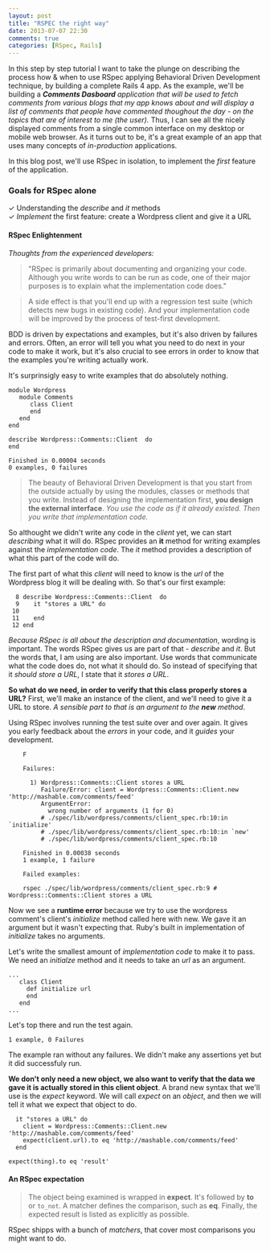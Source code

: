 ```yaml
---
layout: post
title: "RSPEC the right way"
date: 2013-07-07 22:30
comments: true
categories: [RSpec, Rails]
---
```

In this step by step tutorial I want to take the plunge on describing the process how & when to use RSpec applying Behavioral Driven Development technique, by building a complete Rails 4 app. As the example, we'll be building a _**Comments Dasboard** application that will be used to fetch comments from various blogs that my app knows about and will display a list of comments that people have commented thoughout the day - on the topics that are of interest to me (the user)._ Thus, I can see all the nicely displayed comments from a single common interface on my desktop or mobile web browser. As it turns out to be, it's a great example of an app that uses many concepts of _in-production_ applications.

In this blog post, we'll use RSpec in isolation, to implement the _first_ feature of the application.

### Goals for RSpec alone
✓ Understanding the _describe_ and _it_ methods <br />
✓ _Implement_ the first feature: create a Wordpress client and give it a URL

#### RSpec Enlightenment

 _Thoughts from the experienced developers:_

> "RSpec is  primarily about documenting and organizing your code. Although you write words to can be run as code, one of their major purposes is to explain what the implementation code does."

> A side effect is that you'll end up with a regression test suite (which detects new bugs in existing code). And your implementation code will be improved by the process of test-first development.

BDD is driven by expectations and examples, but it's also driven by failures and errors. Often, an error will tell you what you need to do next in your code to make it work, but it's also crucial to see errors in order to know that the examples you're writing actually work.

It's surprinsigly easy to write examples that do absolutely nothing.

    module Wordpress
       module Comments
          class Client
          end
       end
    end

    describe Wordpress::Comments::Client  do
    end

    Finished in 0.00004 seconds
    0 examples, 0 failures

> The beauty of Behavioral Driven Development is that you start from the outside actually by using the modules, classes or methods that you write. Instead of designing the implementation first, **you design the external interface**. *You use the code as if it already existed. Then you write that implementation code.*

So althought we didn't write any code in the *client* yet, we can start *describing* what it will do.
RSpec provides an **it** method for writing examples against the _implementation code_. The *it* method provides a description of what this part of the code will do.

The first part of what this _client_ will need to know is the _url_ of the Wordpress blog it will be dealing with. So that's our first example:

      8 describe Wordpress::Comments::Client  do
      9    it "stores a URL" do
     10
     11    end
     12 end

*Because RSpec is all about the description and documentation*, wording is important. The words RSpec gives us are part of that - _describe_ and _it_. But the words that, I am using are also important. Use words that communicate what the code does do, not what it should do. So instead of specifying that it _should store a URL_, I state that it _stores a URL_.

**So what do we need, in order to verify that this class properly stores a URL?**
First, we'll make an instance of the client, and we'll need to give it a URL to store.
_A sensible part to that is an argument to the **new** method_.

Using RSpec involves running the test suite over and over again. It gives you early feedback about the _errors_ in your code, and it _guides_ your development.

        F

        Failures:

          1) Wordpress::Comments::Client stores a URL
             Failure/Error: client = Wordpress::Comments::Client.new 'http://mashable.com/comments/feed'
             ArgumentError:
               wrong number of arguments (1 for 0)
             # ./spec/lib/wordpress/comments/client_spec.rb:10:in `initialize'
             # ./spec/lib/wordpress/comments/client_spec.rb:10:in `new'
             # ./spec/lib/wordpress/comments/client_spec.rb:10

        Finished in 0.00038 seconds
        1 example, 1 failure

        Failed examples:

        rspec ./spec/lib/wordpress/comments/client_spec.rb:9 # Wordpress::Comments::Client stores a URL

 Now we see a **runtime error** because we try to use the wordpress comment's client's *initialize* method called here with new. We gave it an argument but it wasn't expecting that. Ruby's built in implementation of _initialize_ takes no arguments.

Let's write the smallest amount of _implementation code_ to make it to pass. We need an _initialze_ method and it needs to take an _url_ as an argument.

    ...
       class Client
         def initialize url
         end
       end
    ...

Let's top there and run the test again.

    1 example, 0 Failures

The example ran without any failures. We didn't make any assertions yet but it did successfuly run.

**We don't only need a new object, we also want to verify that the data we gave it is actually stored in this client object**.
A brand new syntax that we'll use is the *expect* keyword. We will call *expect* on an *object*, and then we will tell it what we expect that object to do.

      it "stores a URL" do
        client = Wordpress::Comments::Client.new 'http://mashable.com/comments/feed'
        expect(client.url).to eq 'http://mashable.com/comments/feed'
      end

>
  `expect(thing).to eq 'result'`
#### An RSpec expectation

>The object being examined is wrapped in **expect**. It's followed by **to** or `to_not`. A matcher defines the comparison, such as **eq**.
Finally, the expected result is listed as explicitly as possible.

RSpec shipps with a bunch of *matchers*, that cover most comparisons you might want to do.









